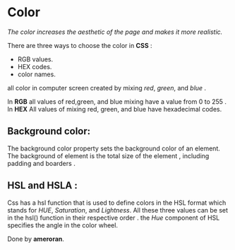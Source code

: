 # Color

*The color increases the aesthetic of the page and makes it more realistic.*

There are three ways to choose the color in **CSS** :
* RGB values.
* HEX codes.
* color names.

all color in computer screen created by mixing *red*, *green*, and *blue* .

In **RGB** all values of red,green, and blue mixing have a value from 0 to 255 . In **HEX** All values of mixing red, green, and blue have hexadecimal codes. 

## Background color:
The background color property sets the background color of an element.
The background of element is the total size of the element , including padding and boarders .

## HSL and HSLA :
Css has a hsl function that is used to define colors in the HSL format which stands for *HUE*, *Saturation*, and *Lightness*. All these three values can be set in the hsl() function in their respective order .
the *Hue* component of HSL specifies the angle in the color wheel.

Done by **ameroran**.
